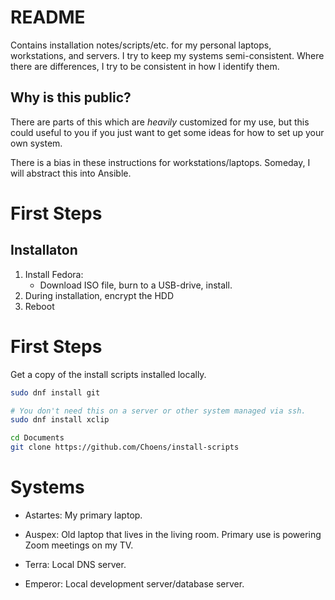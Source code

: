 # README

Contains installation notes/scripts/etc. for my personal laptops, 
workstations, and servers. I try to keep my systems semi-consistent. Where there are
differences, I try to be consistent in how I identify them.

## Why is this public?

There are parts of this which are _heavily_ customized for my use, but this could useful to you
if you just want to get some ideas for how to set up your own system.

There is a bias in these instructions for workstations/laptops. Someday, I will
abstract this into Ansible.



# First Steps

## Installaton
1. Install Fedora:
    - Download ISO file, burn to a USB-drive, install.
2. During installation, encrypt the HDD
3. Reboot



# First Steps

Get a copy of the install scripts installed locally.

```bash
sudo dnf install git 

# You don't need this on a server or other system managed via ssh.
sudo dnf install xclip

cd Documents
git clone https://github.com/Choens/install-scripts
```


# Systems

- Astartes: My primary laptop.
- Auspex: Old laptop that lives in the living room. Primary use is powering Zoom meetings on my TV.

- Terra: Local DNS server.
- Emperor: Local development server/database server.

